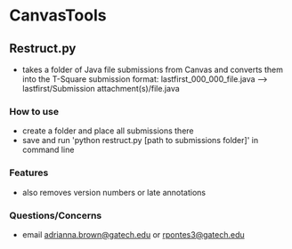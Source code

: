 # CanvasTools

## Restruct.py
- takes a folder of Java file submissions from Canvas and converts them into the T-Square submission format: lastfirst_000_000_file.java --> lastfirst/Submission attachment(s)/file.java

### How to use
- create a folder and place all submissions there
- save and run 'python restruct.py [path to submissions folder]' in command line

### Features
- also removes version numbers or late annotations

### Questions/Concerns
- email adrianna.brown@gatech.edu or rpontes3@gatech.edu